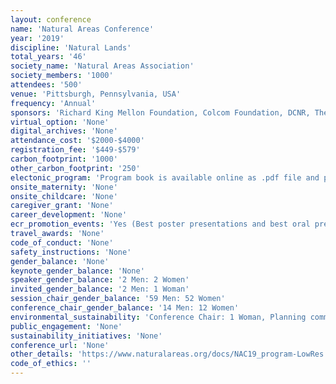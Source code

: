 ```yaml
---
layout: conference 
name: 'Natural Areas Conference'
year: '2019'
discipline: 'Natural Lands'
total_years: '46'
society_name: 'Natural Areas Association'
society_members: '1000'
attendees: '500'
venue: 'Pittsburgh, Pennsylvania, USA'
frequency: 'Annual'
sponsors: 'Richard King Mellon Foundation, Colcom Foundation, DCNR, The Pittsburg foundation, Western Pensylvania Conservancey, PNHP(Pensylvania Natural Heritage Program), Cleveland Museum of Natural History, First Energy Foundation, The Nature Conservatory, Carnegie muerum of Natural History'
virtual_option: 'None'
digital_archives: 'None'
attendance_cost: '$2000-$4000'
registration_fee: '$449-$579'
carbon_footprint: '1000'
other_carbon_footprint: '250'
electonic_program: 'Program book is available online as .pdf file and planner.'
onsite_maternity: 'None'
onsite_childcare: 'None'
caregiver_grant: 'None'
career_development: 'None'
ecr_promotion_events: 'Yes (Best poster presentations and best oral presentation student awards, also Students and young professionals can chat with seasoned professionals about a variety of conservation careers.)'
travel_awards: 'None'
code_of_conduct: 'None'
safety_instructions: 'None'
gender_balance: 'None'
keynote_gender_balance: 'None'
speaker_gender_balance: '2 Men: 2 Women'
invited_gender_balance: '2 Men: 1 Woman'
session_chair_gender_balance: '59 Men: 52 Women'
conference_chair_gender_balance: '14 Men: 12 Women'
environmental_sustainability: 'Conference Chair: 1 Woman, Planning committee: 4 Men: 4 Women'
public_engagement: 'None'
sustainability_initiatives: 'None'
conference_url: 'None'
other_details: 'https://www.naturalareas.org/docs/NAC19_program-LowRes.pdf'
code_of_ethics: ''
---
```

